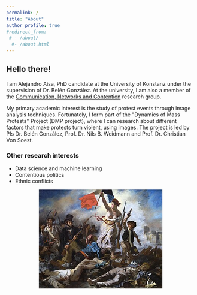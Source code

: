 ```yaml
---
permalink: /
title: "About"
author_profile: true
#redirect_from: 
 # - /about/
  #- /about.html
---
```


## Hello there!

I am Alejandro Aísa, PhD candidate at the University of Konstanz under the supervision of Dr. Belén González. At the university, I am also a member of the [Communication, Networks and Contention](https://www.polver.uni-konstanz.de/cnc/) research group. 

My primary academic interest is the study of protest events through image analysis techniques. Fortunately, I form part of the "Dynamics of Mass Protests" Project (DMP project), where I can research about different factors that make protests turn violent, using images. The project is led by PIs Dr. Belén González, Prof. Dr. Nils B. Weidmann and Prof. Dr. Christian Von Soest. 

### Other research interests 

- Data science and machine learning 
- Contentious politics
- Ethnic conflicts

<p align="center">
  <img src="./_pages/favicon_2.jpg">
</p>






